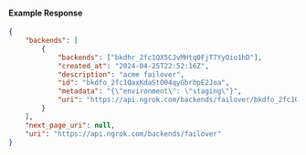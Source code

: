 <!-- Code generated for API Clients. DO NOT EDIT. -->

#### Example Response

```json
{
	"backends": [
		{
			"backends": ["bkdhr_2fc1QX5CJvMHtq0FjT7YyOio1hD"],
			"created_at": "2024-04-25T22:52:16Z",
			"description": "acme failover",
			"id": "bkdfo_2fc1QaxKdaStO04qyGbrbpE2Joa",
			"metadata": "{\"environment\": \"staging\"}",
			"uri": "https://api.ngrok.com/backends/failover/bkdfo_2fc1QaxKdaStO04qyGbrbpE2Joa"
		}
	],
	"next_page_uri": null,
	"uri": "https://api.ngrok.com/backends/failover"
}
```
